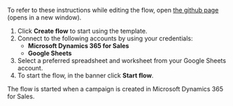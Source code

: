 To refer to these instructions while editing the flow, open [the github page](https://github.com/ot4i/app-connect-templates/tree/main/resources/markdown/Record%20MS%20Dynamics%20campaign%20members%20to%20Google%20Sheets_instructions.md) (opens in a new window).

1.	Click **Create flow** to start using the template.
2.	Connect to the following accounts by using your credentials:
    - **Microsoft Dynamics 365 for Sales** 
    - **Google Sheets**
3.  Select a preferred spreadsheet and worksheet from your Google Sheets account.
4.	To start the flow, in the banner click **Start flow**.

The flow is started when a campaign is created in Microsoft Dynamics 365 for Sales.

